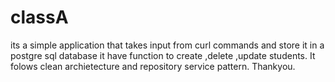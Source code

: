 # classA
its a simple application that takes input from curl commands and store it in a postgre sql database it have function to create ,delete ,update students.
It folows clean archietecture and repository service pattern.
Thankyou.
